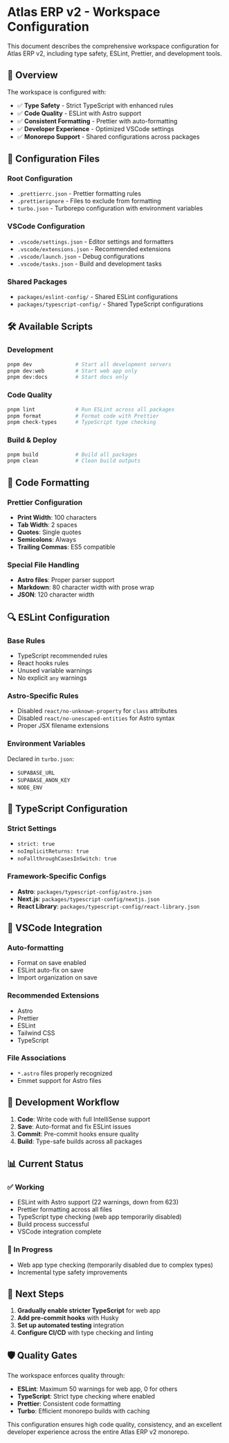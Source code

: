 # Atlas ERP v2 - Workspace Configuration

This document describes the comprehensive workspace configuration for Atlas ERP
v2, including type safety, ESLint, Prettier, and development tools.

## 🎯 Overview

The workspace is configured with:

- ✅ **Type Safety** - Strict TypeScript with enhanced rules
- ✅ **Code Quality** - ESLint with Astro support
- ✅ **Consistent Formatting** - Prettier with auto-formatting
- ✅ **Developer Experience** - Optimized VSCode settings
- ✅ **Monorepo Support** - Shared configurations across packages

## 📁 Configuration Files

### Root Configuration

- `.prettierrc.json` - Prettier formatting rules
- `.prettierignore` - Files to exclude from formatting
- `turbo.json` - Turborepo configuration with environment variables

### VSCode Configuration

- `.vscode/settings.json` - Editor settings and formatters
- `.vscode/extensions.json` - Recommended extensions
- `.vscode/launch.json` - Debug configurations
- `.vscode/tasks.json` - Build and development tasks

### Shared Packages

- `packages/eslint-config/` - Shared ESLint configurations
- `packages/typescript-config/` - Shared TypeScript configurations

## 🛠 Available Scripts

### Development

```bash
pnpm dev              # Start all development servers
pnpm dev:web          # Start web app only
pnpm dev:docs         # Start docs only
```

### Code Quality

```bash
pnpm lint             # Run ESLint across all packages
pnpm format           # Format code with Prettier
pnpm check-types      # TypeScript type checking
```

### Build & Deploy

```bash
pnpm build            # Build all packages
pnpm clean            # Clean build outputs
```

## 🎨 Code Formatting

### Prettier Configuration

- **Print Width**: 100 characters
- **Tab Width**: 2 spaces
- **Quotes**: Single quotes
- **Semicolons**: Always
- **Trailing Commas**: ES5 compatible

### Special File Handling

- **Astro files**: Proper parser support
- **Markdown**: 80 character width with prose wrap
- **JSON**: 120 character width

## 🔍 ESLint Configuration

### Base Rules

- TypeScript recommended rules
- React hooks rules
- Unused variable warnings
- No explicit `any` warnings

### Astro-Specific Rules

- Disabled `react/no-unknown-property` for `class` attributes
- Disabled `react/no-unescaped-entities` for Astro syntax
- Proper JSX filename extensions

### Environment Variables

Declared in `turbo.json`:

- `SUPABASE_URL`
- `SUPABASE_ANON_KEY`
- `NODE_ENV`

## 📝 TypeScript Configuration

### Strict Settings

- `strict: true`
- `noImplicitReturns: true`
- `noFallthroughCasesInSwitch: true`

### Framework-Specific Configs

- **Astro**: `packages/typescript-config/astro.json`
- **Next.js**: `packages/typescript-config/nextjs.json`
- **React Library**: `packages/typescript-config/react-library.json`

## 🚀 VSCode Integration

### Auto-formatting

- Format on save enabled
- ESLint auto-fix on save
- Import organization on save

### Recommended Extensions

- Astro
- Prettier
- ESLint
- Tailwind CSS
- TypeScript

### File Associations

- `*.astro` files properly recognized
- Emmet support for Astro files

## 🔧 Development Workflow

1. **Code**: Write code with full IntelliSense support
2. **Save**: Auto-format and fix ESLint issues
3. **Commit**: Pre-commit hooks ensure quality
4. **Build**: Type-safe builds across all packages

## 📊 Current Status

### ✅ Working

- ESLint with Astro support (22 warnings, down from 623)
- Prettier formatting across all files
- TypeScript type checking (web app temporarily disabled)
- Build process successful
- VSCode integration complete

### 🔄 In Progress

- Web app type checking (temporarily disabled due to complex types)
- Incremental type safety improvements

## 🎯 Next Steps

1. **Gradually enable stricter TypeScript** for web app
2. **Add pre-commit hooks** with Husky
3. **Set up automated testing** integration
4. **Configure CI/CD** with type checking and linting

## 🛡 Quality Gates

The workspace enforces quality through:

- **ESLint**: Maximum 50 warnings for web app, 0 for others
- **TypeScript**: Strict type checking where enabled
- **Prettier**: Consistent code formatting
- **Turbo**: Efficient monorepo builds with caching

This configuration ensures high code quality, consistency, and an excellent
developer experience across the entire Atlas ERP v2 monorepo.
